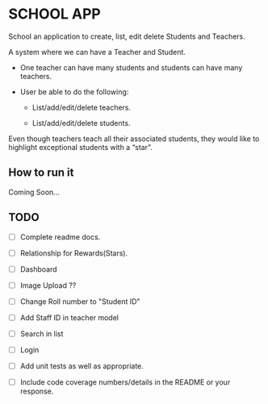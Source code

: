 # SCHOOL APP


School an application to create, list, edit delete Students and Teachers.

A system where we can have a Teacher and Student. 

- One teacher can have many students and students can have many teachers.

- User be able to do the following:

  - List/add/edit/delete teachers.

  - List/add/edit/delete students.


Even though teachers teach all their associated students, they would like to 
highlight exceptional students with a “star”.


## How to run it
Coming Soon...


## TODO

- [ ] Complete readme docs.
- [ ] Relationship for Rewards(Stars).
- [ ] Dashboard
- [ ] Image Upload ??
- [ ] Change Roll number to "Student ID"
- [ ] Add Staff ID in teacher model
- [ ] Search in list
- [ ] Login
- [ ] Add unit tests as well as appropriate. 
- [ ] Include code coverage numbers/details in the README or your response.



